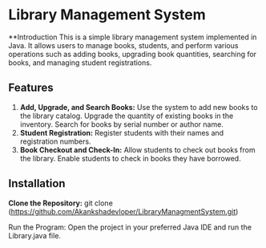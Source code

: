 # Library Management System

**Introduction
This is a simple library management system implemented in Java. It allows users to manage books, students, and perform various operations such as adding books, upgrading book quantities, searching for books, and managing student registrations.

## Features
1. **Add, Upgrade, and Search Books:**
Use the system to add new books to the library catalog.
Upgrade the quantity of existing books in the inventory.
Search for books by serial number or author name.
2. **Student Registration:**
Register students with their names and registration numbers.
3. **Book Checkout and Check-In:**
Allow students to check out books from the library.
Enable students to check in books they have borrowed.


## Installation

**Clone the Repository:**
git clone (https://github.com/Akankshadevloper/LibraryManagmentSystem.git)

Run the Program:
Open the project in your preferred Java IDE and run the Library.java file.


